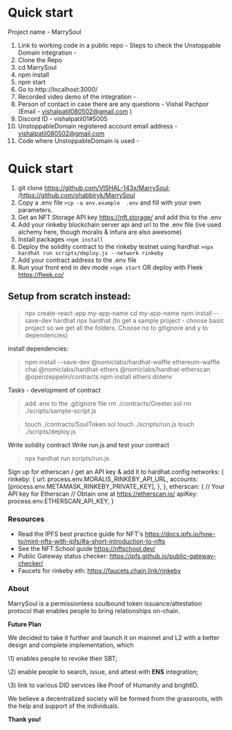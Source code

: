 # Quick start
Project name - MarrySoul
1. Link to working code in a public repo - Steps to check the Unstoppable Domain integration -
2. Clone the Repo
3. cd MarrySoul
4. npm install
5. npm start
6. Go to http://localhost:3000/
6. Recorded video demo of the integration - 
7. Person of contact in case there are any questions - Vishal Pachpor (Email - vishalpatil080502@gmail.com )
8. Discord ID - vishalpatil01#5005
9. UnstoppableDomain registered account email address - vishalpatil080502@gmail.com
10. Code where UnstoppableDomain is used - 





# Quick start
1. git clone https://github.com/VISHAL-143x/MarrySoul; /https://github.com/shabbiryk/MarrySoul
2. Copy  a .env file  `>cp -a env.example  .env` and fill with your own parameters.
3. Get an NFT.Storage API key https://nft.storage/ and add this to the .env
4. Add your rinkeby blockchain server api and url to the .env file (ive used alchemy here, though moralis & infura are also awesome)
5. Install packages `>npm install`
6. Deploy the solidity contract to the rinkeby testnet using hardhat `>npx hardhat run scripts/deploy.js --network rinkeby`
7. Add your contract address to the .env file
8. Run your front end in dev mode `>npm start` OR deploy with Fleek https://fleek.co/



## Setup from scratch instead:

> npx create-react-app my-app-name
> cd my-app-name
> npm install --save-dev hardhat
> npx hardhat (to get a sample project - choose basic project so we get all the folders. Choose no to gitignore and y to dependencies)

install dependencies:

> npm install --save-dev @nomiclabs/hardhat-waffle ethereum-waffle chai @nomiclabs/hardhat-ethers @nomiclabs/hardhat-etherscan @openzeppelin/contracts
> npm install ethers dotenv

Tasks - development of contract

> add .env to the .gitignore file
> rm ./contracts/Greeter.sol
> rm ./scripts/sample-script.js

> touch ./contracts/SoulToken.sol
> touch ./scripts/run.js
> touch ./scripts/deploy.js

Write solidity contract
Write run.js and test your contract

> npx hardhat run scripts/run.js

Sign up for etherscan / get an API key & add it to hardhat.config
networks: {
rinkeby: {
url: process.env.MORALIS_RINKEBY_API_URL,
accounts: [process.env.METAMASK_RINKEBY_PRIVATE_KEY],
},
},
etherscan: {
// Your API key for Etherscan
// Obtain one at https://etherscan.io/
apiKey: process.env.ETHERSCAN_API_KEY,
}
### Resources

- Read the IPFS best practice guide for NFT's https://docs.ipfs.io/how-to/mint-nfts-with-ipfs/#a-short-introduction-to-nfts
- See the NFT.School guide https://nftschool.dev/
- Public Gateway status checker: https://ipfs.github.io/public-gateway-checker/
- Faucets for rinkeby eth: https://faucets.chain.link/rinkeby



### About

MarrySoul is a permissionless soulbound token issuance/attestation protocol that enables people to bring relationships on-chain. 


**Future Plan**



We decided to take it further and launch it on mainnet and L2  with a better design and complete implementation, which

\1) enables people to revoke their SBT;

\2) enable people to search, issue, and attest with **ENS** integration;

\3) link to various DID services like Proof of Humanity and brightID.




We believe a decentralized society will be formed from the grassroots, with the help and support of the individuals.



**Thank you!**


